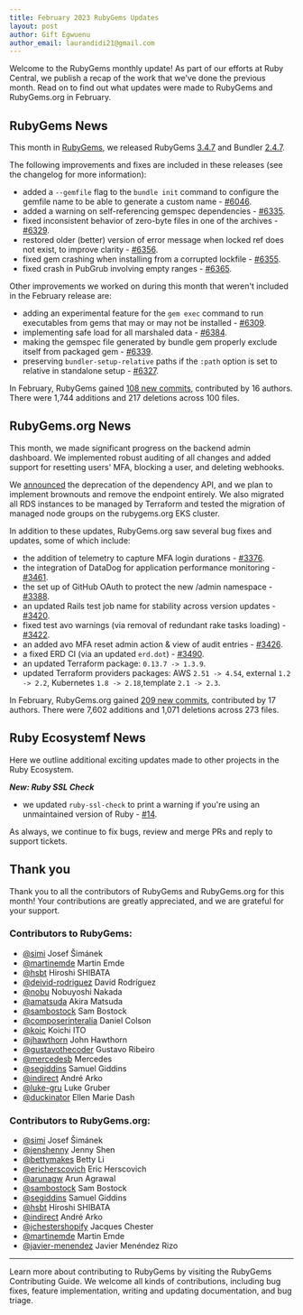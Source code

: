```yaml
---
title: February 2023 RubyGems Updates
layout: post
author: Gift Egwuenu
author_email: laurandidi21@gmail.com
---
```


Welcome to the RubyGems monthly update! As part of our efforts at Ruby Central, we publish a recap of the work that we’ve done the previous month. Read on to find out what updates were made to RubyGems and RubyGems.org in February.

## RubyGems News

This month in [RubyGems](https://github.com/rubygems/rubygems), we released RubyGems [3.4.7](https://github.com/rubygems/rubygems/blob/master/CHANGELOG.md#347--2023-02-15) and Bundler [2.4.7](https://github.com/rubygems/rubygems/blob/master/bundler/CHANGELOG.md#247-february-15-2023).

The following improvements and fixes are included in these releases (see the changelog for more information):

- added a `--gemfile` flag to the `bundle init` command to configure the gemfile name to be able to generate a custom name - [#6046](https://github.com/rubygems/rubygems/pull/6046).
- added a warning on self-referencing gemspec dependencies - [#6335](https://github.com/rubygems/rubygems/pull/6335).
- fixed inconsistent behavior of zero-byte files in one of the archives - [#6329](https://github.com/rubygems/rubygems/pull/6329). 
- restored older (better) version of error message when locked ref does not exist, to improve clarity - [#6356](https://github.com/rubygems/rubygems/pull/6356).
- fixed gem crashing when installing from a corrupted lockfile - [#6355](https://github.com/rubygems/rubygems/pull/6355).
- fixed crash in PubGrub involving empty ranges - [#6365](https://github.com/rubygems/rubygems/pull/6365).

Other improvements we worked on during this month that weren't included in the February release are:

- adding an experimental feature for the `gem exec` command to run executables from gems that may or may not be installed - [#6309](https://github.com/rubygems/rubygems/pull/6309).
- implementing safe load for all marshaled data - [#6384](https://github.com/rubygems/rubygems/pull/6384).
- making the gemspec file generated by bundle gem properly exclude itself from packaged gem - [#6339](https://github.com/rubygems/rubygems/pull/6339).
- preserving `bundler-setup-relative` paths if the `:path` option is set to relative in standalone setup - [#6327](https://github.com/rubygems/rubygems/pull/6327).

In February, RubyGems gained [108 new commits](https://github.com/rubygems/rubygems/compare/master@%7B2023-02-01%7D...master@%7B2023-02-28%7D), contributed by 16 authors. There were 1,744 additions and 217 deletions across 100 files.

## RubyGems.org News

This month, we made significant progress on the backend admin dashboard. We implemented robust auditing of all changes and added support for resetting users' MFA, blocking a user, and deleting webhooks. 

We [announced](https://blog.rubygems.org/2023/02/22/dependency-api-deprecation.html) the deprecation of the dependency API, and we plan to implement brownouts and remove the endpoint entirely. We also migrated all RDS instances to be managed by Terraform and tested the migration of managed node groups on the rubygems.org EKS cluster.

In addition to these updates, RubyGems.org saw several bug fixes and updates, some of which include:

- the addition of telemetry to capture MFA login durations - [#3376](https://github.com/rubygems/rubygems.org/pull/3376).
- the integration of DataDog for application performance monitoring - [#3461](https://github.com/rubygems/rubygems.org/pull/3461).
- the set up of GitHub OAuth to protect the new /admin namespace - [#3388](https://github.com/rubygems/rubygems.org/pull/3388).
- an updated Rails test job name for stability across version updates - [#3420](https://github.com/rubygems/rubygems.org/pull/3420).
- fixed test avo warnings (via removal of redundant rake tasks loading) - [#3422](https://github.com/rubygems/rubygems.org/pull/3422).
- an added avo MFA reset admin action & view of audit entries - [#3426](https://github.com/rubygems/rubygems.org/pull/3426).
- a fixed ERD CI (via an updated `erd.dot`) - [#3490](https://github.com/rubygems/rubygems.org/pull/3490).
- an updated Terraform package: `0.13.7 -> 1.3.9`.
- updated Terraform providers packages: AWS `2.51 -> 4.54`, external `1.2 -> 2.2`, Kubernetes `1.8 -> 2.18`,template `2.1 -> 2.3`.

In February, RubyGems.org gained [209 new commits](https://github.com/rubygems/rubygems.org/compare/master@%7B2023-02-01%7D...master@%7B2023-02-28%7D), contributed by 17 authors. There were 7,602 additions and 1,071 deletions across 273 files.

## Ruby Ecosystemf News 

Here we outline additional exciting updates made to other projects in the Ruby Ecosystem.

***New: Ruby SSL Check*** 

- we updated `ruby-ssl-check` to print a warning if you're using an unmaintained version of Ruby - [#14](https://github.com/rubygems/ruby-ssl-check/pull/14).

As always, we continue to fix bugs, review and merge PRs and reply to support tickets.

## Thank you

Thank you to all the contributors of RubyGems and RubyGems.org for this month! Your contributions are greatly appreciated, and we are grateful for your support.

### Contributors to RubyGems:

- [@simi](https://github.com/simi) Josef Šimánek
- [@martinemde](https://github.com/martinemde) Martin Emde
- [@hsbt](https://github.com/hsbt) Hiroshi SHIBATA
- [@deivid-rodriguez](https://github.com/deivid-rodriguez) David Rodríguez
- [@nobu](https://github.com/nobu) Nobuyoshi Nakada
- [@amatsuda](https://github.com/amatsuda) Akira Matsuda
- [@sambostock](https://github.com/sambostock) Sam Bostock
- [@composerinteralia](https://github.com/composerinteralia) Daniel Colson
- [@koic](https://github.com/koic) Koichi ITO
- [@jhawthorn](https://github.com/jhawthorn) John Hawthorn
- [@gustavothecoder](https://github.com/gustavothecoder) Gustavo Ribeiro
- [@mercedesb](https://github.com/mercedesb) Mercedes
- [@segiddins](https://github.com/segiddins) Samuel Giddins
- [@indirect](https://github.com/indirect) André Arko
- [@luke-gru](https://github.com/luke-gru) Luke Gruber
- [@duckinator](https://github.com/duckinator) Ellen Marie Dash

### Contributors to RubyGems.org:

- [@simi](https://github.com/simi) Josef Šimánek
- [@jenshenny](https://github.com/jenshenny) Jenny Shen
- [@bettymakes](https://github.com/bettymakes) Betty Li
- [@ericherscovich](https://github.com/ericherscovich) Eric Herscovich
- [@arunagw](https://github.com/arunagw) Arun Agrawal
- [@sambostock](https://github.com/sambostock) Sam Bostock
- [@segiddins](https://github.com/segiddins) Samuel Giddins
- [@hsbt](https://github.com/hsbt) Hiroshi SHIBATA
- [@indirect](https://github.com/indirect) André Arko
- [@jchestershopify](https://github.com/jchestershopify) Jacques Chester
- [@martinemde](https://github.com/martinemde) Martin Emde
- [@javier-menendez](https://github.com/javier-menendez) Javier Menéndez Rizo

---
Learn more about contributing to RubyGems by visiting the RubyGems Contributing Guide. We welcome all kinds of contributions, including bug fixes, feature implementation, writing and updating documentation, and bug triage.
